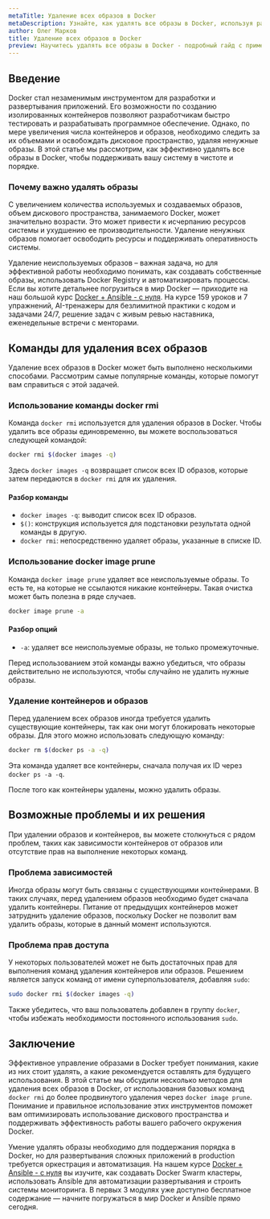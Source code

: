 ```yaml
---
metaTitle: Удаление всех образов в Docker
metaDescription: Узнайте, как удалять все образы в Docker, используя различные команды и подходы, изучите их эффективность и когда лучше применять каждый метод
author: Олег Марков
title: Удаление всех образов в Docker
preview: Научитесь удалять все образы в Docker - подробный гайд с примерами и подсказками о том, как правильно управлять вашим пространством хранения
---
```


## Введение

Docker стал незаменимым инструментом для разработки и развертывания приложений. Его возможности по созданию изолированных контейнеров позволяют разработчикам быстро тестировать и разрабатывать программное обеспечение. Однако, по мере увеличения числа контейнеров и образов, необходимо следить за их объемами и освобождать дисковое пространство, удаляя ненужные образы. В этой статье мы рассмотрим, как эффективно удалять все образы в Docker, чтобы поддерживать вашу систему в чистоте и порядке.

### Почему важно удалять образы

С увеличением количества используемых и создаваемых образов, объем дискового пространства, занимаемого Docker, может значительно возрасти. Это может привести к исчерпанию ресурсов системы и ухудшению ее производительности. Удаление ненужных образов помогает освободить ресурсы и поддерживать оперативность системы.

Удаление неиспользуемых образов – важная задача, но для эффективной работы необходимо понимать, как создавать собственные образы, использовать Docker Registry и автоматизировать процессы. Если вы хотите детальнее погрузиться в мир Docker — приходите на наш большой курс [Docker + Ansible - с нуля](https://purpleschool.ru/course/docker?utm_source=knowledgebase&utm_medium=text&utm_campaign=Udalenie_vsekh_obrazov_v_Docker). На курсе 159 уроков и 7 упражнений, AI-тренажеры для безлимитной практики с кодом и задачами 24/7, решение задач с живым ревью наставника, еженедельные встречи с менторами.
## Команды для удаления всех образов

Удаление всех образов в Docker может быть выполнено несколькими способами. Рассмотрим самые популярные команды, которые помогут вам справиться с этой задачей.

### Использование команды docker rmi

Команда `docker rmi` используется для удаления образов в Docker. Чтобы удалить все образы единовременно, вы можете воспользоваться следующей командой:

```bash
docker rmi $(docker images -q)
```

Здесь `docker images -q` возвращает список всех ID образов, которые затем передаются в `docker rmi` для их удаления.

#### Разбор команды

- `docker images -q`: выводит список всех ID образов.
- `$()`: конструкция используется для подстановки результата одной команды в другую.
- `docker rmi`: непосредственно удаляет образы, указанные в списке ID.

### Использование docker image prune

Команда `docker image prune` удаляет все неиспользуемые образы. То есть те, на которые не ссылаются никакие контейнеры. Такая очистка может быть полезна в ряде случаев.

```bash
docker image prune -a
```

#### Разбор опций

- `-a`: удаляет все неиспользуемые образы, не только промежуточные.

Перед использованием этой команды важно убедиться, что образы действительно не используются, чтобы случайно не удалить нужные образы.

### Удаление контейнеров и образов

Перед удалением всех образов иногда требуется удалить существующие контейнеры, так как они могут блокировать некоторые образы. Для этого можно использовать следующую команду:

```bash
docker rm $(docker ps -a -q)
```

Эта команда удаляет все контейнеры, сначала получая их ID через `docker ps -a -q`.

После того как контейнеры удалены, можно удалить образы.

## Возможные проблемы и их решения

При удалении образов и контейнеров, вы можете столкнуться с рядом проблем, таких как зависимости контейнеров от образов или отсутствие прав на выполнение некоторых команд.

### Проблема зависимостей

Иногда образы могут быть связаны с существующими контейнерами. В таких случаях, перед удалением образов необходимо будет сначала удалить контейнеры. Питание от предыдущих контейнеров может затруднить удаление образов, поскольку Docker не позволит вам удалить образы, которые в данный момент используются.

### Проблема прав доступа

У некоторых пользователей может не быть достаточных прав для выполнения команд удаления контейнеров или образов. Решением является запуск команд от имени суперпользователя, добавляя `sudo`:

```bash
sudo docker rmi $(docker images -q)
```

Также убедитесь, что ваш пользователь добавлен в группу `docker`, чтобы избежать необходимости постоянного использования `sudo`.

## Заключение

Эффективное управление образами в Docker требует понимания, какие из них стоит удалять, а какие рекомендуется оставлять для будущего использования. В этой статье мы обсудили несколько методов для удаления всех образов в Docker, от использования базовых команд `docker rmi` до более продвинутого удаления через `docker image prune`. Понимание и правильное использование этих инструментов поможет вам оптимизировать использование дискового пространства и поддерживать эффективность работы вашего рабочего окружения Docker.

Умение удалять образы необходимо для поддержания порядка в Docker, но для развертывания сложных приложений в production требуется оркестрация и автоматизация. На нашем курсе [Docker + Ansible - с нуля](https://purpleschool.ru/course/docker?utm_source=knowledgebase&utm_medium=text&utm_campaign=Udalenie_vsekh_obrazov_v_Docker) вы изучите, как создавать Docker Swarm кластеры, использовать Ansible для автоматизации развертывания и строить системы мониторинга. В первых 3 модулях уже доступно бесплатное содержание — начните погружаться в мир Docker и Ansible прямо сегодня.
